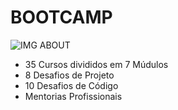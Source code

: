 # BOOTCAMP

![IMG ABOUT](https://github.com/thyagosantorini/NTT-DATA-BOOTCAMP/blob/main/about.png)

- 35 Cursos divididos em 7 Múdulos 
- 8 Desafios de Projeto
- 10 Desafios de Código
- Mentorias Profissionais
